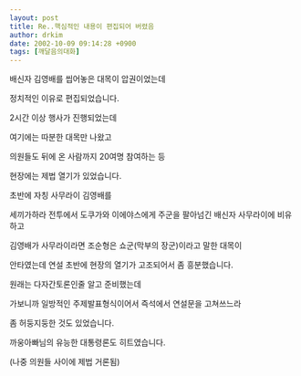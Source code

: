 ```yaml
---
layout: post
title: Re..핵심적인 내용이 편집되어 버렸음
author: drkim
date: 2002-10-09 09:14:28 +0900
tags: [깨달음의대화]
---
```

배신자 김영배를 씹어놓은 대목이 압권이었는데
  
정치적인 이유로 편집되었습니다.
  

  
2시간 이상 행사가 진행되었는데
  
여기에는 따분한 대목만 나왔고
  
의원들도 뒤에 온 사람까지 20여명 참여하는 등
  
현장에는 제법 열기가 있었습니다.
  

  
초반에 자칭 사무라이 김영배를
  
세끼가하라 전투에서 도쿠가와 이에야스에게 주군을 팔아넘긴 배신자 사무라이에 비유하고
  
김영배가 사무라이라면 조순형은 쇼군(막부의 장군)이라고 말한 대목이
  
안타였는데 연설 초반에 현장의 열기가 고조되어서 좀 흥분했습니다.
  

  
원래는 다자간토론인줄 알고 준비했는데
  
가보니까 일방적인 주제발표형식이어서 즉석에서 연설문을 고쳐쓰느라
  
좀 허둥지둥한 것도 있었습니다.
  

  
까웅아빠님의 유능한 대통령론도 히트였습니다.
  
(나중 의원들 사이에 제법 거론됨)